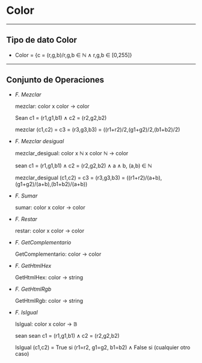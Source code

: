 # Color
---
## Tipo de dato Color

* Color = {c = (r,g,b)/r,g,b ∈ ℕ ∧ r,g,b ∈ [0,255]}
---
## Conjunto de Operaciones

* *F. Mezclar*

  mezclar: color x color -> color
  
    Sean c1 = (r1,g1,b1) ∧ c2 = (r2,g2,b2)
    
    mezclar (c1,c2) = c3 = (r3,g3,b3) = ((r1+r2)/2,(g1+g2)/2,(b1+b2)/2)

* *F. Mezclar desigual*

  mezclar_desigual: color x ℕ x color ℕ -> color
  
    sean c1 = (r1,g1,b1) ∧ c2 = (r2,g2,b2) ∧ a ∧ b, (a,b) ∈ ℕ
    
    mezclar_desigual (c1,c2) = c3 = (r3,g3,b3) = ((r1+r2)/(a+b),(g1+g2)/(a+b),(b1+b2)/(a+b))
    
* *F. Sumar*
  
  sumar: color x color -> color
  
* *F. Restar*

  restar: color x color -> color
  
* *F. GetComplementario*

  GetComplementario: color -> color
  
* *F. GetHtmlHex*

  GetHtmlHex: color -> string
  
* *F. GetHtmlRgb*

  GetHtmlRgb: color -> string
  
* *F. IsIgual*

  IsIgual: color x color -> 𝔹
  
  sean sean c1 = (r1,g1,b1) ∧ c2 = (r2,g2,b2)
  
  IsIgual (c1,c2) = True si (r1=r2, g1=g2, b1=b2) ∧ False si (cualquier otro caso)
  
    
